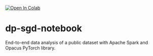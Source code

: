 [![Open In Colab](https://colab.research.google.com/assets/colab-badge.svg)](https://colab.research.google.com/github/alessio-proietti/dp-sgd-notebook/blob/main/test.ipynb)

# dp-sgd-notebook
End-to-end data analysis of a public dataset with Apache Spark and Opacus PyTorch library.

